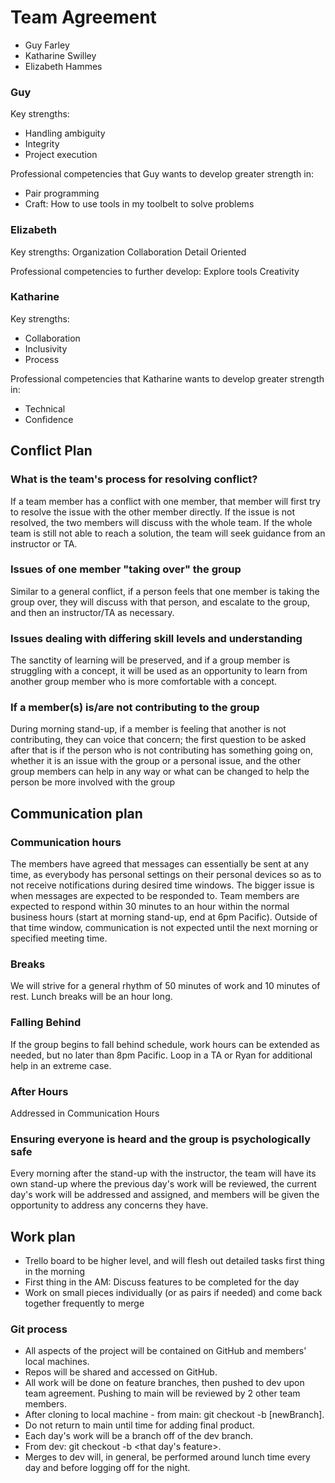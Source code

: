 # Team Agreement

- Guy Farley
- Katharine Swilley
- Elizabeth Hammes

### Guy

Key strengths:

- Handling ambiguity
- Integrity
- Project execution

Professional competencies that Guy wants to develop greater strength in:

- Pair programming
- Craft: How to use tools in my toolbelt to solve problems

### Elizabeth

Key strengths:
Organization
Collaboration
Detail Oriented

Professional competencies to further develop:
Explore tools
Creativity

### Katharine

Key strengths:

- Collaboration
- Inclusivity
- Process

Professional competencies that Katharine wants to develop greater strength in:

- Technical
- Confidence

## Conflict Plan

### What is the team's process for resolving conflict?

If a team member has a conflict with one member, that member will first try to resolve the issue with the other member directly. If the issue is not resolved, the two members will discuss with the whole team. If the whole team is still not able to reach a solution, the team will seek guidance from an instructor or TA.

### Issues of one member "taking over" the group

Similar to a general conflict, if a person feels that one member is taking the group over, they will discuss with that person, and escalate to the group, and then an instructor/TA as necessary.

### Issues dealing with differing skill levels and understanding

The sanctity of learning will be preserved, and if a group member is struggling with a concept, it will be used as an opportunity to learn from another group member who is more comfortable with a concept.

### If a member(s) is/are not contributing to the group

During morning stand-up, if a member is feeling that another is not contributing, they can voice that concern; the first question to be asked after that is if the person who is not contributing has something going on, whether it is an issue with the group or a personal issue, and the other group members can help in any way or what can be changed to help the person be more involved with the group

## Communication plan

### Communication hours

The members have agreed that messages can essentially be sent at any time, as everybody has personal settings on their personal devices so as to not receive notifications during desired time windows. The bigger issue is when messages are expected to be responded to. Team members are expected to respond within 30 minutes to an hour within the normal business hours (start at morning stand-up, end at 6pm Pacific). Outside of that time window, communication is not expected until the next morning or specified meeting time.

### Breaks

We will strive for a general rhythm of 50 minutes of work and 10 minutes of rest. Lunch breaks will be an hour long.

### Falling Behind

If the group begins to fall behind schedule, work hours can be extended as needed, but no later than 8pm Pacific. Loop in a TA or Ryan for additional help in an extreme case.

### After Hours

Addressed in Communication Hours

### Ensuring everyone is heard and the group is psychologically safe

Every morning after the stand-up with the instructor, the team will have its own stand-up where the previous day's work will be reviewed, the current day's work will be addressed and assigned, and members will be given the opportunity to address any concerns they have.

## Work plan

- Trello board to be higher level, and will flesh out detailed tasks first thing in the morning
- First thing in the AM: Discuss features to be completed for the day
- Work on small pieces individually (or as pairs if needed) and come back together frequently to merge

### Git process

- All aspects of the project will be contained on GitHub and members' local machines.
- Repos will be shared and accessed on GitHub.
- All work will be done on feature branches, then pushed to dev upon team agreement. Pushing to main will be reviewed by 2 other team members.
- After cloning to local machine - from main: git checkout -b [newBranch].
- Do not return to main until time for adding final product.
- Each day's work will be a branch off of the dev branch.
- From dev: git checkout -b <that day's feature>.
- Merges to dev will, in general, be performed around lunch time every day and before logging off for the night.
